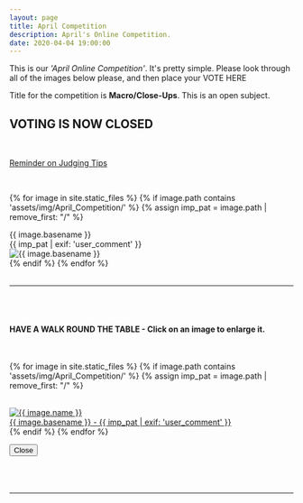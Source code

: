 ```yaml
---
layout: page
title: April Competition
description: April's Online Competition.
date: 2020-04-04 19:00:00
---
```



This is our _'April Online Competition'_. It's pretty simple. Please look through all of the images below please, and then place your VOTE HERE
<!-- <a target="_blank" href="https://surveyhero.com/c/884aefb8">VOTE HERE</a> -->

<p>Title for the competition is <strong>Macro/Close-Ups</strong>. This is an open subject.</p> 

## VOTING IS NOW CLOSED

<br>
<p><a href="{{ site.baseurl }}/Judging_Images/" target="_blank">Reminder on Judging Tips</a></p> 



<br>


{% for image in site.static_files %}
    {% if image.path contains 'assets/img/April_Competition/' %}
    	{% assign imp_pat = image.path | remove_first: "/" %}
<div class="Number">{{ image.basename }}</div>
<div class="subName">{{ imp_pat | exif: 'user_comment' }}</div>
<div>
	<img class="col three Comp_Img" src="{{ site.baseurl }}{{ image.path }}" alt="{{ image.basename }}">
</div>
    {% endif %}
{% endfor %}

<br>
<br>

<hr>

<br>
<br>

#### HAVE A WALK ROUND THE TABLE - Click on an image to enlarge it.

<br>

<!-- MASONARY GRID -->
<div class="full-width">
	<div class="grid">

{% for image in site.static_files %}
    {% if image.path contains 'assets/img/April_Competition/' %}
    	{% assign imp_pat = image.path | remove_first: "/" %}
    <div class="grid__item" data-size="1280x1280">  
        <a href="{{ site.baseurl }}{{ image.path }}" class="img-wrap" alt="{{ image.name }}">
        <img src="{{ site.baseurl }}{{ image.path }}" alt="{{ image.name }}" />
		<div class="description description--grid">{{ image.basename }} - {{ imp_pat | exif: 'user_comment' }}</div>
		</a>
	</div>
    {% endif %}
{% endfor %}
	</div>

<!-- /grid -->
<div class="preview">
	<button class="action action--close"><i class="fa fa-times"></i><span class="text-hidden">Close</span></button>
	<div class="description description--preview"></div>
</div>
</div>
<!-- MASONARY GRID END -->

<br>

<!-- <p>If you have made your choice - please do not forget to vote <a target="_blank" href="https://surveyhero.com/c/884aefb8">HERE</a></p> -->

<br>
<br>

<hr>



